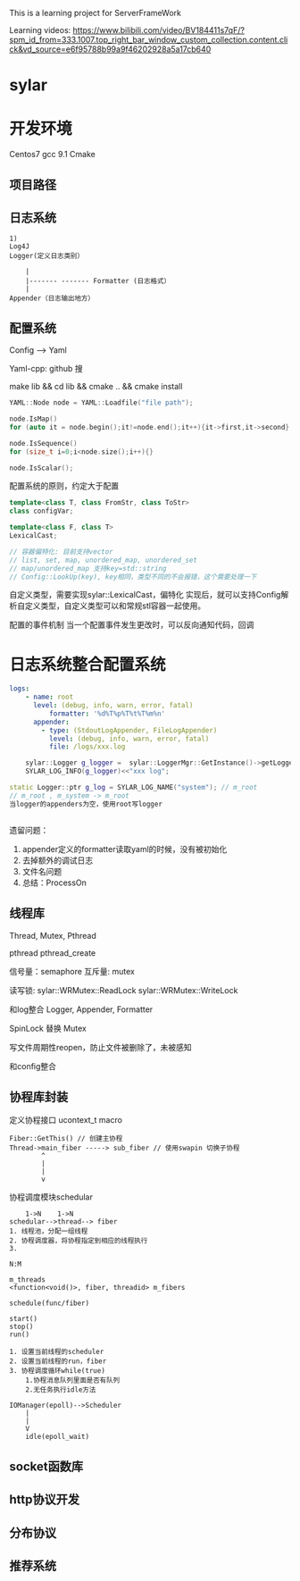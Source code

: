 This is a learning project for ServerFrameWork

Learning videos: https://www.bilibili.com/video/BV184411s7qF/?spm_id_from=333.1007.top_right_bar_window_custom_collection.content.click&vd_source=e6f95788b99a9f46202928a5a17cb640

# sylar

# 开发环境
Centos7
gcc 9.1
Cmake

## 项目路径


## 日志系统
	1)
	Log4J
	Logger(定义日志类别）
	
		|
		|------- ------- Formatter (日志格式）
		|
	Appender（日志输出地方）

## 配置系统

Config --> Yaml

Yaml-cpp: github 搜

make lib && cd lib && cmake .. && cmake install

```cpp
YAML::Node node = YAML::Loadfile("file path");

node.IsMap()
for (auto it = node.begin();it!=node.end();it++){it->first,it->second}

node.IsSequence()
for (size_t i=0;i<node.size();i++){}

node.IsScalar();
```
配置系统的原则，约定大于配置

```cpp
template<class T, class FromStr, class ToStr>
class configVar;

template<class F, class T>
LexicalCast;

// 容器偏特化: 目前支持vector
// list, set, map, unordered_map, unordered_set
// map/unordered_map 支持key=std::string
// Config::LookUp(key), key相同，类型不同的不会报错，这个需要处理一下
```

自定义类型，需要实现sylar::LexicalCast，偏特化
实现后，就可以支持Config解析自定义类型，自定义类型可以和常规stl容器一起使用。

配置的事件机制
当一个配置事件发生更改时，可以反向通知代码，回调

# 日志系统整合配置系统
```yaml
logs:
	- name: root
	  level: (debug, info, warn, error, fatal)
          formatter: '%d%T%p%T%t%T%m%n'
	  appender:
	    - type: (StdoutLogAppender, FileLogAppender)
	      level: (debug, info, warn, error, fatal)
	      file: /logs/xxx.log
```

```cpp
	sylar::Logger g_logger =  sylar::LoggerMgr::GetInstance()->getLogger(name)
	SYLAR_LOG_INFO(g_logger)<<"xxx log";
```

```cpp
static Logger::ptr g_log = SYLAR_LOG_NAME("system"); // m_root
// m_root , m_system -> m_root 
当logger的appenders为空，使用root写logger
```

```cpp

```
遗留问题：
1. appender定义的formatter读取yaml的时候，没有被初始化
2. 去掉额外的调试日志
3. 文件名问题
4. 总结：ProcessOn

## 线程库

Thread, Mutex, 
Pthread

pthread pthread_create

信号量：semaphore
互斥量: mutex

读写锁: sylar::WRMutex::ReadLock sylar::WRMutex::WriteLock

和log整合
Logger, Appender, Formatter

SpinLock 替换 Mutex

写文件周期性reopen，防止文件被删除了，未被感知

和config整合

## 协程库封装

定义协程接口
ucontext_t
macro

```
Fiber::GetThis() // 创建主协程
Thread->main_fiber -----> sub_fiber // 使用swapin 切换子协程
	    ^
	    |
	    |
	    v
```

协程调度模块schedular
```
	1->N	1->N	
schedular-->thread--> fiber
1. 线程池，分配一组线程
2. 协程调度器，将协程指定到相应的线程执行
3. 

N:M

m_threads
<function<void()>, fiber, threadid> m_fibers

schedule(func/fiber)

start()
stop()
run()

1. 设置当前线程的scheduler
2. 设置当前线程的run，fiber
3. 协程调度循环while(true)
	1.协程消息队列里面是否有队列
	2.无任务执行idle方法
```

```
IOManager(epoll)-->Scheduler
	|
	|
	V
	idle(epoll_wait)

```

## socket函数库

## http协议开发

## 分布协议

## 推荐系统
